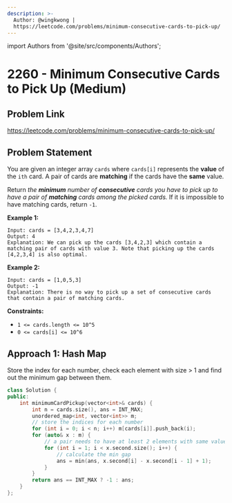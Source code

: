 ```yaml
---
description: >-
  Author: @wingkwong |
  https://leetcode.com/problems/minimum-consecutive-cards-to-pick-up/
---
```


import Authors from '@site/src/components/Authors';

# 2260 - Minimum Consecutive Cards to Pick Up (Medium)

## Problem Link

https://leetcode.com/problems/minimum-consecutive-cards-to-pick-up/

## Problem Statement

You are given an integer array `cards` where `cards[i]` represents the **value** of the `ith` card. A pair of cards are **matching** if the cards have the **same** value.

Return _the **minimum** number of **consecutive** cards you have to pick up to have a pair of **matching** cards among the picked cards._ If it is impossible to have matching cards, return `-1`.

**Example 1:**

```
Input: cards = [3,4,2,3,4,7]
Output: 4
Explanation: We can pick up the cards [3,4,2,3] which contain a matching pair of cards with value 3. Note that picking up the cards [4,2,3,4] is also optimal.
```

**Example 2:**

```
Input: cards = [1,0,5,3]
Output: -1
Explanation: There is no way to pick up a set of consecutive cards that contain a pair of matching cards.
```

**Constraints:**

* `1 <= cards.length <= 10^5`
* `0 <= cards[i] <= 10^6`

## Approach 1: Hash Map

Store the index for each number, check each element with size > 1 and find out the minimum gap between them.

<Authors names="@wingkwing"/>

```cpp
class Solution {
public:
    int minimumCardPickup(vector<int>& cards) {
        int n = cards.size(), ans = INT_MAX;
        unordered_map<int, vector<int>> m;
        // store the indices for each number
        for (int i = 0; i < n; i++) m[cards[i]].push_back(i);
        for (auto& x : m) {
            // a pair needs to have at least 2 elements with same value
            for (int i = 1; i < x.second.size(); i++) {
                // calculate the min gap
                ans = min(ans, x.second[i] - x.second[i - 1] + 1);
            }
        }
        return ans == INT_MAX ? -1 : ans;
    }
};
```
